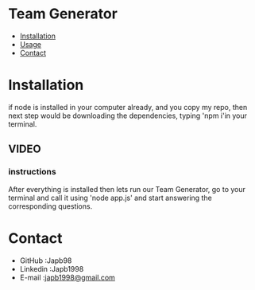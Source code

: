 # Team Generator

* [Installation](#installation)
* [Usage](#usage)
* [Contact](#Contact)
# Installation
if node is installed in your computer already, and you copy my repo, then next step would be downloading the dependencies, typing 'npm i'in your terminal.
## VIDEO
### instructions 
After everything is installed then lets run our Team Generator, go to your terminal and call it using 'node app.js' and start answering the corresponding questions.
# Contact
* GitHub :Japb98
* Linkedin :Japb1998
* E-mail :japb1998@gmail.com
